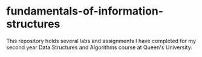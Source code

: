 # fundamentals-of-information-structures
This repository holds several labs and assignments I have completed for my second year Data Structures and Algorithms course at Queen's University. 
